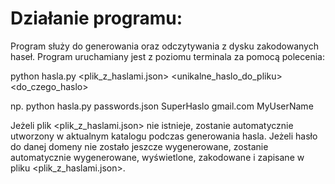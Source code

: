 # Działanie programu:

Program służy do generowania oraz odczytywania z dysku zakodowanych haseł.
Program uruchamiany jest z poziomu terminala za pomocą polecenia:

python hasla.py <plik_z_haslami.json> <unikalne_haslo_do_pliku> <do_czego_haslo> <username>

np. python hasla.py passwords.json SuperHaslo gmail.com MyUserName

Jeżeli plik <plik_z_haslami.json> nie istnieje, zostanie automatycznie utworzony w aktualnym katalogu podczas
generowania hasla.
Jeżeli hasło do danej domeny nie zostało jeszcze wygenerowane, zostanie automatycznie wygenerowane, wyświetlone,
zakodowane i zapisane w pliku <plik_z_haslami.json>.